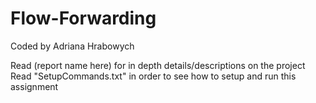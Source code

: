 # Flow-Forwarding
Coded by Adriana Hrabowych

Read (report name here) for in depth details/descriptions on the project
Read "SetupCommands.txt" in order to see how to setup and run this assignment